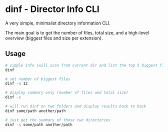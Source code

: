 # dinf - Director Info CLI

A very simple, minimalist directory information CLI.

The main goal is to get the number of files, total size, and a high-level overview (biggest files and size per extension).

## Usage

```sh
# simple info (will scan from current dir and list the top 5 biggest files)
dinf

# set number of biggest files
dinf -n 12

# display summary only (number of files and total size)
dinf -s

# will run dinf on two folders and display results back to back
dinf some/path another/path

# just get the summary of those two directories
dinf -s some/path another/path
```